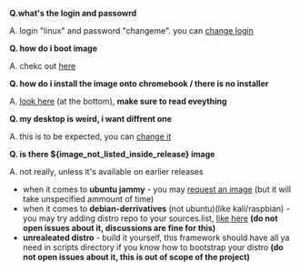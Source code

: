 **Q.what's the login and passowrd**

A. login "linux" and password "changeme". you can [change login](./postinst/change-names.md)

**Q. how do i boot image**

A. chekc out [here](./first-steps.md)

**Q. how do i install the image onto chromebook / there is no installer**

A. [look here](./chromebooks/readme.md) (at the bottom), **make sure to read eveything**


**Q. my desktop is weird, i want diffrent one**

A. this is to be expected, you can [change it](./postinst/switch-de.md)

**Q. is there ${image_not_listed_inside_release} image**

A. not really, unless it's available on earlier releases

- when it comes to **ubuntu jammy** - you may [request an image](https://github.com/hexdump0815/imagebuilder/issues/129) (but it will take unspecified ammount of time)
- when it comes to **debian-derrivatives** (not ubuntu)(like kali/raspbian) - you may try adding distro repo to your sources.list, [like here](https://github.com/hexdump0815/imagebuilder/issues/225#issuecomment-2162170254) **(do not open issues about it, discussions are fine for this)**
- **unrealeated distro** - build it yourself, this framework should have all ya need in scripts directory if you know how to bootstrap your distro **(do not open issues about it, this is out of scope of the project)**